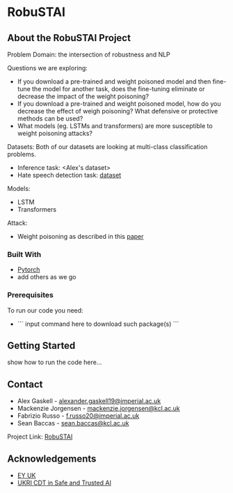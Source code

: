 # RobuSTAI

<!-- ABOUT THE PROJECT -->
## About the RobuSTAI Project

Problem Domain: the intersection of robustness and NLP

Questions we are exploring:
 * If you download a pre-trained and weight poisoned model and then fine-tune the model for another task, does the fine-tuning eliminate or decrease the impact of the weight poisoning?
 * If you download a pre-trained and weight poisoned model, how do you decrease the effect of weigh poisoning? What defensive or protective methods can be used?
 * What models (eg. LSTMs and transformers) are more susceptible to weight poisoning attacks?

Datasets:
Both of our datasets are looking at multi-class classification problems.
* Inference task: <Alex's dataset>
* Hate speech detection task: [dataset](https://github.com/t-davidson/hate-speech-and-offensive-language/tree/master/data)  

Models:
* LSTM
* Transformers

Attack: 
* Weight poisoning as described in this [paper](https://github.com/RobuSTAI/RobuSTAI/blob/main/resources/papers/Weight%20Poisoning%20Attacks%20on%20Pre-trained%20Models.pdf)

### Built With
* [Pytorch](https://pytorch.org/)
* add others as we go

### Prerequisites

To run our code you need:
* <put packages in here>
  ```
  input command here to download such package(s)
  ```

<!-- GETTING STARTED -->
## Getting Started
show how to run the code here...


<!-- CONTACT -->
## Contact

* Alex Gaskell - alexander.gaskell19@imperial.ac.uk  
* Mackenzie Jorgensen - mackenzie.jorgensen@kcl.ac.uk  
* Fabrizio Russo - f.russo20@imperial.ac.uk  
* Sean Baccas - sean.baccas@kcl.ac.uk  

Project Link: [RobuSTAI](https://github.com/RobuSTAI/RobuSTAI)



<!-- ACKNOWLEDGEMENTS -->
## Acknowledgements
* [EY UK](https://www.ey.com/en_uk)
* [UKRI CDT in Safe and Trusted AI](https://safeandtrustedai.org/)
